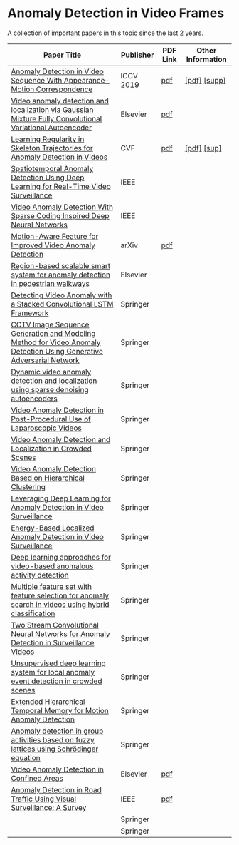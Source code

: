 # Anomaly Detection in Video Frames
A collection of important papers in this topic since the last 2 years.

| Paper Title | Publisher | PDF Link | Other Information |
|-------------|-----------|----------|-------------------|
| [Anomaly Detection in Video Sequence With Appearance-Motion Correspondence](http://openaccess.thecvf.com/content_ICCV_2019/html/Nguyen_Anomaly_Detection_in_Video_Sequence_With_Appearance-Motion_Correspondence_ICCV_2019_paper.html) | ICCV 2019 | [pdf](https://github.com/anishLearnsToCode/cv-anomaly-detection-video-frames/blob/master/cvf/Nguyen_Anomaly_Detection_in_Video_Sequence_With_Appearance-Motion_Correspondence_ICCV_2019_paper.pdf) | [[pdf]](http://openaccess.thecvf.com/content_ICCV_2019/papers/Nguyen_Anomaly_Detection_in_Video_Sequence_With_Appearance-Motion_Correspondence_ICCV_2019_paper.pdf) [[supp]](http://openaccess.thecvf.com/content_ICCV_2019/supplemental/Nguyen_Anomaly_Detection_in_ICCV_2019_supplemental.zip)| 
| [Video anomaly detection and localization via Gaussian Mixture Fully Convolutional Variational Autoencoder](https://www.sciencedirect.com/science/article/pii/S1077314218302674) | Elsevier | [pdf]() | |
| [Learning Regularity in Skeleton Trajectories for Anomaly Detection in Videos](http://openaccess.thecvf.com/content_CVPR_2019/html/Morais_Learning_Regularity_in_Skeleton_Trajectories_for_Anomaly_Detection_in_Videos_CVPR_2019_paper.html) | CVF | [pdf](https://github.com/anishLearnsToCode/cv-anomaly-detection-video-frames/blob/master/cvf/Morais_Learning_Regularity_in_Skeleton_Trajectories_for_Anomaly_Detection_in_Videos_CVPR_2019_paper.pdf) | [[pdf]](http://openaccess.thecvf.com/content_CVPR_2019/papers/Morais_Learning_Regularity_in_Skeleton_Trajectories_for_Anomaly_Detection_in_Videos_CVPR_2019_paper.pdf) [[sup]](http://openaccess.thecvf.com/content_CVPR_2019/supplemental/Morais_Learning_Regularity_in_CVPR_2019_supplemental.zip) |
| [Spatiotemporal Anomaly Detection Using Deep Learning for Real-Time Video Surveillance](https://ieeexplore.ieee.org/abstract/document/8820090) | IEEE |  | |
| [Video Anomaly Detection With Sparse Coding Inspired Deep Neural Networks](https://ieeexplore.ieee.org/abstract/document/8851288) | IEEE | | |
| [Motion-Aware Feature for Improved Video Anomaly Detection](https://arxiv.org/abs/1907.10211) | arXiv | [pdf](https://github.com/anishLearnsToCode/cv-anomaly-detection-video-frames/blob/master/arxiv/1907.10211.pdf) | |
| [Region-based scalable smart system for anomaly detection in pedestrian walkways](https://www.sciencedirect.com/science/article/pii/S0045790618331847) | Elsevier |  | |
| [Detecting Video Anomaly with a Stacked Convolutional LSTM Framework](https://link.springer.com/chapter/10.1007/978-3-030-34995-0_30) | Springer | | |
| [CCTV Image Sequence Generation and Modeling Method for Video Anomaly Detection Using Generative Adversarial Network](https://link.springer.com/chapter/10.1007/978-3-030-03493-1_48) | Springer |  | |
| [Dynamic video anomaly detection and localization using sparse denoising autoencoders](https://link.springer.com/article/10.1007/s11042-017-4940-2) | Springer |  | |
| [Video Anomaly Detection in Post-Procedural Use of Laparoscopic Videos](https://link.springer.com/chapter/10.1007/978-3-658-29267-6_22) | Springer |  | |
| [Video Anomaly Detection and Localization in Crowded Scenes](https://link.springer.com/chapter/10.1007/978-3-030-20005-3_9) | Springer |  | |
| [Video Anomaly Detection Based on Hierarchical Clustering](https://link.springer.com/chapter/10.1007/978-3-030-15127-0_55) | Springer |  | |
| [Leveraging Deep Learning for Anomaly Detection in Video Surveillance](https://link.springer.com/chapter/10.1007/978-981-13-1580-0_23) | Springer |  | |
| [Energy-Based Localized Anomaly Detection in Video Surveillance](https://link.springer.com/chapter/10.1007/978-3-319-57454-7_50) | Springer |  | |
| [Deep learning approaches for video-based anomalous activity detection](https://link.springer.com/article/10.1007/s11280-018-0582-1) | Springer |  | |
| [Multiple feature set with feature selection for anomaly search in videos using hybrid classification](https://link.springer.com/article/10.1007/s11042-018-6348-z) | Springer |  | |
| [Two Stream Convolutional Neural Networks for Anomaly Detection in Surveillance Videos](https://link.springer.com/chapter/10.1007/978-981-13-9683-0_5) | Springer |  | |
| [Unsupervised deep learning system for local anomaly event detection in crowded scenes](https://link.springer.com/article/10.1007/s11042-019-7702-5) | Springer |  | |
| [Extended Hierarchical Temporal Memory for Motion Anomaly Detection](https://link.springer.com/chapter/10.1007/978-3-319-99316-4_10) | Springer |  | |
| [Anomaly detection in group activities based on fuzzy lattices using Schrödinger equation](https://link.springer.com/article/10.1007/s42044-019-00045-y) | Springer |  | |
| [Video Anomaly Detection in Confined Areas](https://pdf.sciencedirectassets.com/280203/1-s2.0-S1877050917X00148/1-s2.0-S1877050917319294/main.pdf?X-Amz-Security-Token=IQoJb3JpZ2luX2VjEAYaCXVzLWVhc3QtMSJHMEUCIQCoNgM4wyvnyXnh%2Fm9YTMeaM1%2BUvfXTnB3IV5N0ZP%2BGHgIgE4lAXY3z3YsM5juGxoHesPVcphCxqbCDwWWZpUyVO7EqtAMIXxADGgwwNTkwMDM1NDY4NjUiDBPkq7Z5G4DgyCZWviqRA5tHTymgyb1JjeRnu%2FNpiIu5XRqE1INpjnccRb90sGx3ICs6MdwkGmO6Wmgm69xeJXgS8XIenYqwqo%2B%2FACEz%2FljRmV%2BfXBPKBEBM7ULYrYf0HZj35TupxMWpUCvsbB1nbguZxp317axVNW1nCJb4wLshFq3sy5Y5Rl7foNvpac04UWw%2BjdrMp5rYvP1wTjYed1i5n5w4NbdJlI4uDkBW0zNA0zjyB35dEtlEr3dmi0BgzMWQr92Ii6hHh4aUnjaLXHUvDK9HbEmnjaZPreqGAXV9dB3VruKyaXkzN22L27EKlDUMrF1L0jKgmXxxtMMUB5HFUHUCR4rDgI4RlUkVl2%2B2907zp%2F1avmx1ovYyqM3t9Qvi0%2FSV6LXM5I4OR7sYf9l9pqRtzxiZ1c8y8OBlO8Af2SPSCd4mujKgGOE%2BersXVBEekvLRnWtxhs5hQkPz7GWAk3YD3UN9FJ0Wa%2FXQyuof7VucXEZ3vXJqZxJBvYbCFCJblxKRIatJP920wOP0AN82u4nTTbJROwwZB5zF%2FJInMMnTpPYFOusBkmK0A2IYXkiDiGVBNv1d4XXe3s2SspVD4dwFsLGDDNLKLLzkg2Sv64lhHcN03fBqoqjVDlT5Q1rI4B0xBDp5yjvmqqFRoql6AA4NDxMmAFQwx3ep1v9llZmaxXdacWYXMmnyJUL3T8OCgQ%2F9MgcUaGzDZKcF2zeT4vBvX5Gr7JTnow4ljpqUOicAsaKB4UmhoPYa1krlGDlnKvMiGihrGF9BubvdcXuZzxOiEDDvOAQfDgeICGwaQ1JMYX8p7hJD0nMKfnBaJbGoEKNgK54vwcuZ6oV4fBnn0mH62vsSbc8SDuTxIvHOwgaFGA%3D%3D&X-Amz-Algorithm=AWS4-HMAC-SHA256&X-Amz-Date=20200523T152459Z&X-Amz-SignedHeaders=host&X-Amz-Expires=300&X-Amz-Credential=ASIAQ3PHCVTYVL76VJS6%2F20200523%2Fus-east-1%2Fs3%2Faws4_request&X-Amz-Signature=2426dc0856928ae6df66ec60d272e9efff3af2a0b9ef9f0df60f25667babc9f6&hash=286f04d789d645742af9ebd248e1355b0aa282c4ae9f1822526de16ad079f995&host=68042c943591013ac2b2430a89b270f6af2c76d8dfd086a07176afe7c76c2c61&pii=S1877050917319294&tid=spdf-90f37b03-216b-43ea-8a39-2c4e15b8ad29&sid=2d4a8c0616ecb24d535b5d1271d119cc9084gxrqb&type=client) | Elsevier | [pdf](https://github.com/anishLearnsToCode/cv-anomaly-detection-video-frames/blob/master/elsevier/1-s2.0-S1877050917319294-main.pdf) | |
| [Anomaly Detection in Road Traffic Using Visual Surveillance: A Survey](https://arxiv.org/pdf/1901.08292.pdf) | IEEE | [pdf]() | |
| []() | Springer |  | |
| []() | Springer |  | |

